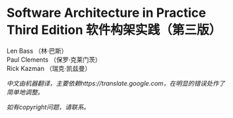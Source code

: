 **Software 
Architecture 
in Practice** Third Edition 软件构架实践（第三版）
===

Len Bass （林·巴斯）  
Paul Clements （保罗·克莱门茨）  
Rick Kazman （瑞克·凯兹曼）

_中文由机器翻译，主要依赖https://translate.google.com，在明显的错误处作了简单地调整。_

_如有copyright问题，请联系。_